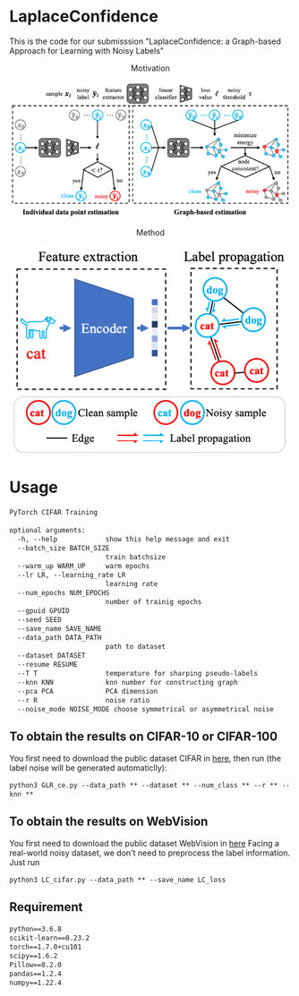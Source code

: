 # LaplaceConfidence
This is the code for our submisssion "LaplaceConfidence: a Graph-based Approach for Learning with Noisy Labels"

<center>Motivation</center>

![motivation](motivation.png "motivation")


<center>Method</center>

![method](method.png "method")

# Usage

    PyTorch CIFAR Training

    optional arguments:
      -h, --help            show this help message and exit
      --batch_size BATCH_SIZE
                            train batchsize
      --warm_up WARM_UP     warm epochs
      --lr LR, --learning_rate LR
                            learning rate
      --num_epochs NUM_EPOCHS
                            number of trainig epochs
      --gpuid GPUID
      --seed SEED
      --save_name SAVE_NAME
      --data_path DATA_PATH
                            path to dataset
      --dataset DATASET
      --resume RESUME
      --T T                 temperature for sharping pseudo-labels
      --knn KNN             knn number for constructing graph
      --pca PCA             PCA dimension
      --r R                 noise ratio
      --noise_mode NOISE_MODE choose symmetrical or asymmetrical noise

## To obtain the results on CIFAR-10 or CIFAR-100

You first need to download the public dataset CIFAR in [here](https://www.cs.toronto.edu/~kriz/cifar.html), then run (the label noise will be generated automaticlly):

    python3 GLR_ce.py --data_path ** --dataset ** --num_class ** --r ** --knn **

## To obtain the results on WebVision 

You first need to download the public dataset WebVision in [here](https://data.vision.ee.ethz.ch/cvl/webvision/dataset2017.html)
Facing a real-world noisy dataset, we don't need to preprocess the label information.
Just run

    python3 LC_cifar.py --data_path ** --save_name LC_loss 


## Requirement

    python==3.6.8
    scikit-learn==0.23.2
    torch==1.7.0+cu101
    scipy==1.6.2
    Pillow==8.2.0
    pandas==1.2.4
    numpy==1.22.4
